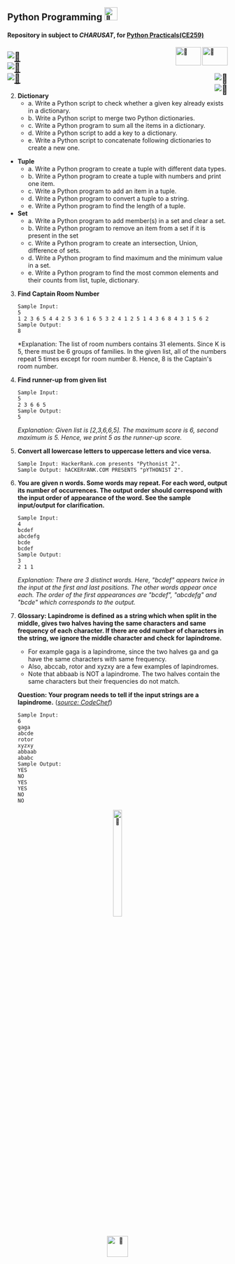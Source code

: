 ## Python Programming [<img alt="🔄" src="https://www.python.org/static/favicon.ico" width="30" height="30"/>](https://github.com/devarshatgithub/Python-Programming/)
#### Repository in subject to *CHARUSAT*, for [Python Practicals(CE259)](https://sites.google.com/charusat.ac.in/programming-in-python/practical-assessment "Practicals List")
[<img alt="🔄" src="https://charusat.ac.in/cspit/images/cspitlogo.webp" width="58" height="42" align="right"/>](https://github.com/devarshatgithub/Python-Programming/)
[<img alt="🔄" src="https://charusat.ac.in/images/logo_fev.png" width="58" height="42" align="right"/>](https://github.com/devarshatgithub/Python-Programming/)

[![🔄](https://img.shields.io/badge/Student_ID-20CE014-blue?style=flat-square&link=mailto:20ce014@charusat.edu.in&labelColor=444444)](mailto:20ce014@charusat.edu.in)<br>
[![🔄](https://img.shields.io/badge/Branch-CE_CSPIT-brightgreen?style=flat-square&labelColor=444444)]()<br>
[![🔄](https://img.shields.io/badge/CE259-Programming_in_Python-orange?style=flat-square&labelColor=444444)]()
[<img alt="🔄" src="https://img.shields.io/badge/Python-3.7-blue?style=plastic&labelColor=444444" align="right"/>](https://github.com/devarshatgithub/Python-Programming/)<br>
[<img alt="🔄" src="https://img.shields.io/github/last-commit/devarshatgithub/Python-Programming?style=plastic&labelColor=444444" align="right"/>](https://github.com/devarshatgithub/Python-Programming/)
-
2. **Dictionary**
    - a. Write a Python script to check whether a given key already exists in a dictionary.
    - b. Write a Python script to merge two Python dictionaries.
    - c. Write a Python program to sum all the items in a dictionary.
    - d. Write a Python script to add a key to a dictionary.
    - e. Write a Python script to concatenate following dictionaries to create a new one.
* **Tuple**
    - a. Write a Python program to create a tuple with different data types.
    - b. Write a Python program to create a tuple with numbers and print one item.
    - c. Write a Python program to add an item in a tuple.
    - d. Write a Python program to convert a tuple to a string.
    - e. Write a Python program to find the length of a tuple.
* **Set**
    - a. Write a Python program to add member(s) in a set and clear a set.
    - b. Write a Python program to remove an item from a set if it is present in the set
    - c. Write a Python program to create an intersection, Union, difference of sets.
    - d. Write a Python program to find maximum and the minimum value in a set.
    - e. Write a Python program to find the most common elements and their counts from list, tuple, dictionary.
3. **Find Captain Room Number**
    ```
    Sample Input:
    5
    1 2 3 6 5 4 4 2 5 3 6 1 6 5 3 2 4 1 2 5 1 4 3 6 8 4 3 1 5 6 2
    Sample Output:
    8
    ```
    *Explanation: The list of room numbers contains 31 elements. Since K is 5, there must be 6 groups of families. In the given list, all of the numbers repeat 5 times except for room number 8. Hence, 8 is the Captain's room number.

4. **Find runner-up from given list**
    ```
    Sample Input:
    5
    2 3 6 6 5
    Sample Output:
    5
    ```
    *Explanation: Given list is [2,3,6,6,5]. The maximum score is 6, second maximum is 5. Hence, we print 5 as the runner-up score.*

5.  **Convert all lowercase letters to uppercase letters and vice versa.**
    ```
    Sample Input: HackerRank.com presents "Pythonist 2".
    Sample Output: hACKERrANK.COM PRESENTS "pYTHONIST 2".
    ```

6.  **You are given n words. Some words may repeat. For each word, output its number of occurrences. The output order should correspond with the input order of appearance of the word. See the sample input/output for clarification.**
    ```
    Sample Input:
    4   
    bcdef
    abcdefg
    bcde
    bcdef
    Sample Output:
    3
    2 1 1
    ```
    *Explanation: There are 3 distinct words. Here, "bcdef" appears twice in the input at the first and last positions. The other words appear once each. The order of the first appearances are "bcdef", "abcdefg" and "bcde" which corresponds to the output.*

7.  **Glossary: Lapindrome is defined as a string which when split in the middle, gives two halves having the same characters and same frequency of each character. If there are odd number of characters in the string, we ignore the middle character and check for lapindrome.**
    - For example gaga is a lapindrome, since the two halves ga and ga have the same characters with same frequency.
    - Also, abccab, rotor and xyzxy are a few examples of lapindromes.
    - Note that abbaab is NOT a lapindrome. The two halves contain the same characters but their frequencies do not match.

    **Question: Your program needs to tell if the input strings are a lapindrome.** (*[source: CodeChef](https://www.codechef.com/problems/LAPIN)*)
    ```
    Sample Input:
    6
    gaga
    abcde
    rotor
    xyzxy
    abbaab
    ababc
    Sample Output:
    YES
    NO
    YES
    YES
    NO
    NO
    ```
<div align="center"><a herf="mailto:20ce014@charusat.edu.in"><img alt="🔄" width="20%" height="25%" src="https://media.giphy.com/media/edmlmNOAQjOWFE6MF3/giphy.gif"/><br><img alt="🔄" src="https://media.giphy.com/media/kyzzHEoaLAAr9nX4fy/giphy.gif" width="48" height="48"/></a></div>

